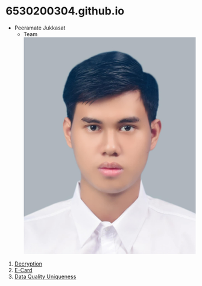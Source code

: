 # 6530200304.github.io

- Peeramate Jukkasat
   - Team
![Me](Image/Me.jpg)
1. [Decryption](Decryption.md)<br>
2. [E-Card](e-card.md)<br>
3. [Data Quality Uniqueness](uniqueness.md)
